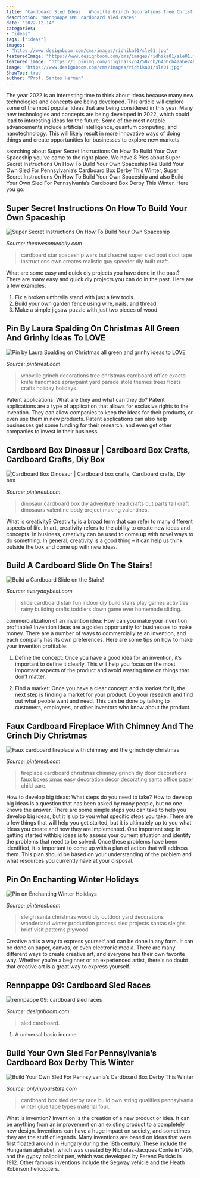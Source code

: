 ```yaml
---
title: "Cardboard Sled Ideas : Whoville Grinch Decorations Tree Christmas Cardboard Office Exacto Knife Handmade Spraypaint Yard Parade Stole Themes Trees Floats Crafts Holiday Holidays"
description: "Rennpappe 09: cardboard sled races"
date: "2022-12-14"
categories:
- "ideas"
tags: ["ideas"]
images:
- "https://www.designboom.com/cms/images/ridhika01/sle01.jpg"
featuredImage: "https://www.designboom.com/cms/images/ridhika01/sle01.jpg"
featured_image: "https://i.pinimg.com/originals/64/50/cb/6450cb4aabe246f28d74fe2c9c6dc5eb.jpg"
image: "https://www.designboom.com/cms/images/ridhika01/sle01.jpg"
ShowToc: true
author: "Prof. Santos Herman"
---
```



The year 2022 is an interesting time to think about ideas because many new technologies and concepts are being developed. This article will explore some of the most popular ideas that are being considered in this year.
Many new technologies and concepts are being developed in 2022, which could lead to interesting ideas for the future. Some of the most notable advancements include artificial intelligence, quantum computing, and nanotechnology. This will likely result in more innovative ways of doing things and create opportunities for businesses to explore new markets.

	

		
searching about Super Secret Instructions On How To Build Your Own Spaceship you've came to the right place. We have 8 Pics about Super Secret Instructions On How To Build Your Own Spaceship like Build Your Own Sled For Pennsylvania’s Cardboard Box Derby This Winter, Super Secret Instructions On How To Build Your Own Spaceship and also Build Your Own Sled For Pennsylvania’s Cardboard Box Derby This Winter. Here you go:
		
    
## Super Secret Instructions On How To Build Your Own Spaceship

<img loading=lazy src="http://theawesomedaily.com/wp-content/uploads/2014/08/5p5IL.jpg" onerror="this.onerror=null;this.src='https://tse2.mm.bing.net/th?id=OIP.crwwKmfLqgfwn0sBmaa33QHaE8&amp;pid=15.1';" alt="Super Secret Instructions On How To Build Your Own Spaceship">

_Source: theawesomedaily.com_

>cardboard star spaceship wars build secret super sled boat duct tape instructions own creates realistic guy speeder diy built craft. 

	

What are some easy and quick diy projects you have done in the past?
There are many easy and quick diy projects you can do in the past. Here are a few examples:
1. Fix a broken umbrella stand with just a few tools.
2. Build your own garden fence using wire, nails, and thread.
3. Make a simple jigsaw puzzle with just two pieces of wood.

    
## Pin By Laura Spalding On Christmas All Green And Grinhy Ideas To LOVE

<img loading=lazy src="https://i.pinimg.com/originals/58/6f/3c/586f3c431137b5e08f16d4d808a7225f.jpg" onerror="this.onerror=null;this.src='https://tse2.mm.bing.net/th?id=OIP.qtZM9xf5BndfmCtXjg4KIwHaLH&amp;pid=15.1';" alt="Pin by Laura Spalding on Christmas all green and grinhy ideas to LOVE">

_Source: pinterest.com_

>whoville grinch decorations tree christmas cardboard office exacto knife handmade spraypaint yard parade stole themes trees floats crafts holiday holidays. 

	

Patent applications: What are they and what can they do?
Patent applications are a type of application that allows for exclusive rights to the invention. They can allow companies to keep the ideas for their products, or even use them in new products. Patent applications can also help businesses get some funding for their research, and even get other companies to invest in their business.

    
## Cardboard Box Dinosaur | Cardboard Box Crafts, Cardboard Crafts, Diy Box

<img loading=lazy src="https://i.pinimg.com/originals/09/77/88/097788297e466fd8c071ca1df70c0910.jpg" onerror="this.onerror=null;this.src='https://tse4.mm.bing.net/th?id=OIP.JGkCEiG02tJUsAIdHBQbJwHaEZ&amp;pid=15.1';" alt="Cardboard Box Dinosaur | Cardboard box crafts, Cardboard crafts, Diy box">

_Source: pinterest.com_

>dinosaur cardboard box diy adventure head crafts cut parts tail craft dinosaurs valentine body project making valentines. 

	

What is creativity?
Creativity is a broad term that can refer to many different aspects of life. In art, creativity refers to the ability to create new ideas and concepts. In business, creativity can be used to come up with novel ways to do something. In general, creativity is a good thing – it can help us think outside the box and come up with new ideas.

    
## Build A Cardboard Slide On The Stairs!

<img loading=lazy src="http://everydaybest.com/wp-content/uploads/2014/01/carboard-slide.jpg" onerror="this.onerror=null;this.src='https://tse4.mm.bing.net/th?id=OIP.UH-bh1S6OaNXeWFqw8YDKgHaKS&amp;pid=15.1';" alt="Build a Cardboard Slide on the Stairs!">

_Source: everydaybest.com_

>slide cardboard stair fun indoor diy build stairs play games activities rainy building crafts toddlers down game ever homemade sliding. 

	

commercialization of an invention idea: How can you make your invention profitable?
Invention ideas are a golden opportunity for businesses to make money. There are a number of ways to commerciallyize an invention, and each company has its own preferences. Here are some tips on how to make your invention profitable:
1. Define the concept: Once you have a good idea for an invention, it’s important to define it clearly. This will help you focus on the most important aspects of the product and avoid wasting time on things that don’t matter.

2. Find a market: Once you have a clear concept and a market for it, the next step is finding a market for your product. Do your research and find out what people want and need. This can be done by talking to customers, employees, or other inventors who know about the product.


    
## Faux Cardboard Fireplace With Chimney And The Grinch Diy Christmas

<img loading=lazy src="https://i.pinimg.com/originals/d1/2c/39/d12c39a5aee94daa071ad62c7ac7624e.jpg" onerror="this.onerror=null;this.src='https://tse1.mm.bing.net/th?id=OIP.r-WoJTXARsrmV33ZKHq3hgHaNK&amp;pid=15.1';" alt="Faux cardboard fireplace with chimney and the grinch diy christmas">

_Source: pinterest.com_

>fireplace cardboard christmas chimney grinch diy door decorations faux boxes xmas easy decoration decor decorating santa office paper child care. 

	

How to develop big ideas: What steps do you need to take?
How to develop big ideas is a question that has been asked by many people, but no one knows the answer. There are some simple steps you can take to help you develop big ideas, but it is up to you what specific steps you take. There are a few things that will help you get started, but it is ultimately up to you what Ideas you create and how they are implemented.
One important step in getting started withbig ideas is to assess your current situation and identify the problems that need to be solved. Once these problems have been identified, it is important to come up with a plan of action that will address them. This plan should be based on your understanding of the problem and what resources you currently have at your disposal.

    
## Pin On Enchanting Winter Holidays

<img loading=lazy src="https://i.pinimg.com/originals/64/50/cb/6450cb4aabe246f28d74fe2c9c6dc5eb.jpg" onerror="this.onerror=null;this.src='https://tse2.mm.bing.net/th?id=OIP.R4hEJ6aBFKrC2_ZE_6o7NAHaEJ&amp;pid=15.1';" alt="Pin on Enchanting Winter Holidays">

_Source: pinterest.com_

>sleigh santa christmas wood diy outdoor yard decorations wonderland winter production process sled projects santas sleighs brief visit patterns plywood. 

	

Creative art is a way to express yourself and can be done in any form. It can be done on paper, canvas, or even electronic media. There are many different ways to create creative art, and everyone has their own favorite way. Whether you're a beginner or an experienced artist, there's no doubt that creative art is a great way to express yourself.

    
## Rennpappe 09: Cardboard Sled Races

<img loading=lazy src="https://www.designboom.com/cms/images/ridhika01/sle01.jpg" onerror="this.onerror=null;this.src='https://tse2.mm.bing.net/th?id=OIP.fcp9jCp_KgNFa9iOViYHQAHaE7&amp;pid=15.1';" alt="rennpappe 09: cardboard sled races">

_Source: designboom.com_

>sled cardboard. 

	

1. A universal basic income

    
## Build Your Own Sled For Pennsylvania’s Cardboard Box Derby This Winter

<img loading=lazy src="https://img-aws.ehowcdn.com/700x/cdn.onlyinyourstate.com/wp-content/uploads/2020/01/3-188-700x467.jpg" onerror="this.onerror=null;this.src='https://tse1.mm.bing.net/th?id=OIP.sbCgVyEr9FuXQo83uX-xIQHaE8&amp;pid=15.1';" alt="Build Your Own Sled For Pennsylvania’s Cardboard Box Derby This Winter">

_Source: onlyinyourstate.com_

>cardboard box sled derby race build own string qualifies pennsylvania winter glue tape types material four. 

	

What is invention?
Invention is the creation of a new product or idea. It can be anything from an improvement on an existing product to a completely new design. Inventions can have a huge impact on society, and sometimes they are the stuff of legends.
Many inventions are based on ideas that were first floated around in Hungary during the 18th century. These include the Hungarian alphabet, which was created by Nicholas-Jacques Conte in 1795, and the gypsy ballpoint pen, which was developed by Ferenc Puskás in 1912. Other famous inventions include the Segway vehicle and the Heath Robinson helicopters.

